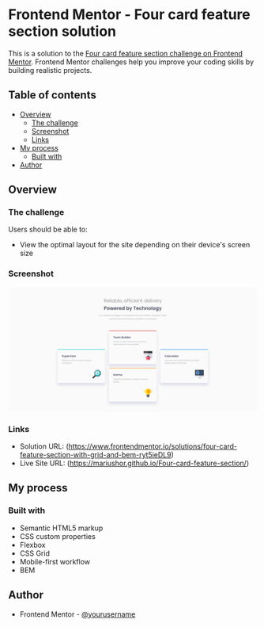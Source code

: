 # Frontend Mentor - Four card feature section solution

This is a solution to the [Four card feature section challenge on Frontend Mentor](https://www.frontendmentor.io/challenges/four-card-feature-section-weK1eFYK). Frontend Mentor challenges help you improve your coding skills by building realistic projects. 

## Table of contents

- [Overview](#overview)
  - [The challenge](#the-challenge)
  - [Screenshot](#screenshot)
  - [Links](#links)
- [My process](#my-process)
  - [Built with](#built-with)
- [Author](#author)

## Overview

### The challenge

Users should be able to:

- View the optimal layout for the site depending on their device's screen size

### Screenshot

![](./images/Screenshot%202022-05-09%20at%2023-46-26%20Frontend%20Mentor%20Four%20card%20feature%20section.png)

### Links

- Solution URL: (https://www.frontendmentor.io/solutions/four-card-feature-section-with-grid-and-bem-ryt5ieDL9)
- Live Site URL: (https://mariushor.github.io/Four-card-feature-section/)

## My process

### Built with

- Semantic HTML5 markup
- CSS custom properties
- Flexbox
- CSS Grid
- Mobile-first workflow
- BEM

## Author

- Frontend Mentor - [@yourusername](https://www.frontendmentor.io/profile/yourusername)

